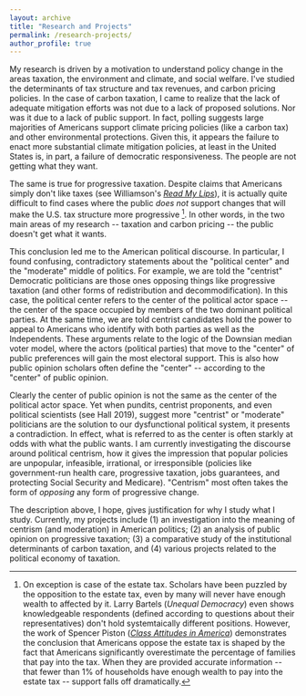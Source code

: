 ```yaml
---
layout: archive
title: "Research and Projects"
permalink: /research-projects/
author_profile: true
---
```


My research is driven by a motivation to understand policy change in the areas taxation, the environment and climate, and social welfare. I've studied the determinants of tax structure and tax revenues, and carbon pricing policies. In the case of carbon taxation, I came to realize that the lack of adequate mitigation efforts was not due to a lack of proposed solutions. Nor was it due to a lack of public support. In fact, polling suggests large majorities of Americans support climate pricing policies (like a carbon tax) and other environmental protections. Given this, it appears the failure to enact more substantial climate mitigation policies, at least in the United States is, in part, a failure of democratic responsiveness. The people are not getting what they want.

The same is true for progressive taxation. Despite claims that Americans simply don't like taxes (see Williamson's [*Read My Lips*](https://press.princeton.edu/books/hardcover/9780691174556/read-my-lips)), it is actually quite difficult to find cases where the public *does not* support changes that will make the U.S. tax structure more progressive [^1]. In other words, in the two main areas of my research -- taxation and carbon pricing -- the public doesn't get what it wants.

This conclusion led me to the American political discourse. In particular, I found confusing, contradictory statements about the "political center" and the "moderate" middle of politics. For example, we are told the "centrist" Democratic politicians are those ones opposing things like progressive taxation (and other forms of redistribution and decommodification). In this case, the political center refers to the center of the political actor space -- the center of the space occupied by members of the two dominant political parties. At the same time, we are told centrist candidates hold the power to appeal to Americans who identify with both parties as well as the Independents. These arguments relate to the logic of the Downsian median voter model, where the actors (political parties) that move to the "center" of public preferences will gain the most electoral support. This is also how public opinion scholars often define the "center" -- according to the "center" of public opinion.

Clearly the center of public opinion is not the same as the center of the political actor space. Yet when pundits, centrist proponents, and even political scientists (see Hall 2019), suggest more "centrist" or "moderate" politicians are the solution to our dysfunctional political system, it presents a contradiction. In effect, what is referred to as the center is often starkly at odds with what the public wants. I am currently investigating the discourse around political centrism, how it gives the impression that popular policies are unpopular, infeasible, irrational, or irresponsible (policies like government-run health care, progressive taxation, jobs guarantees, and protecting Social Security and Medicare). "Centrism" most often takes the form of *opposing* any form of progressive change.

The description above, I hope, gives justification for why I study what I study. Currently, my projects include (1) an investigation into the meaning of centrism (and moderation) in American politics; (2) an analysis of public opinion on progressive taxation; (3) a comparative study of the institutional determinants of carbon taxation, and (4) various projects related to the political economy of taxation. 

[^1]: On exception is case of the estate tax. Scholars have been puzzled by the opposition to the estate tax, even by many will never have enough wealth to affected by it. Larry Bartels (*Unequal Democracy*) even shows knowledgeable respondents (defined according to questions about their representatives) don't hold systemtaically different positions. However, the work of Spencer Piston ([*Class Attitudes in America*](https://www.cambridge.org/core/books/class-attitudes-in-america/F703C74A82650B54F18353E71EECB55A)) demonstrates the conclusion that Americans oppose the estate tax is shaped by the fact that Americans significantly overestimate the percentage of families that pay into the tax. When they are provided accurate information -- that fewer than 1% of households have enough wealth to pay into the estate tax -- support falls off dramatically. 
